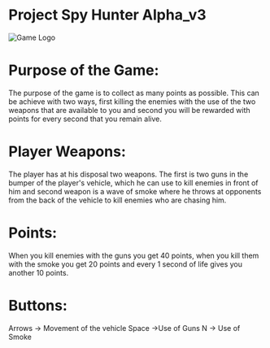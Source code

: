 # Project Spy Hunter Alpha_v3

![Game Logo](https://i.imgur.com/TShO9w1.png)

# Purpose of the Game:

The purpose of the game is to collect as many points as possible. This can be achieve with two ways, first killing the enemies with the use of the two weapons that are available to you and second you will be rewarded with points for every second that you remain alive.

# Player Weapons: 

The player has at his disposal two weapons. The first is two guns in the bumper of the player's vehicle, which he can use to kill enemies in front of him and second weapon is a wave of smoke where he throws at opponents from the back of the vehicle to kill enemies who are chasing him.

# Points:

When you kill enemies with the guns you get 40 points, when you kill them with the smoke you get 20 points and every 1 second of life gives you another 10 points.
 
# Buttons:

Arrows -> Movement of the vehicle
Space ->Use of Guns
N -> Use of Smoke
